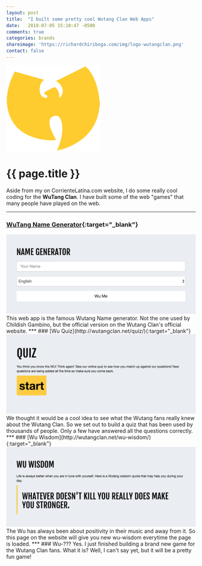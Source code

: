 ```yaml
---
layout: post
title:  "I built some pretty cool Wutang Clan Web Apps"
date:   2018-07-05 15:10:47 -0500
comments: true
categories: brands
shareimage: 'https://richardchiriboga.com/img/logo-wutangclan.png'
contact: false
---
```

<img src="/img/logo-wutangclan.png" class="img-responsive center-block featured-blog-img" />

# {{ page.title }}

Aside from my on CorrienteLatina.com website, I do some really cool coding for the **WuTang Clan**. I have built some of the web "games" that many people have played on the web.

***

### [WuTang Name Generator](http://wutangclan.net/name-generator/){:target="_blank"}
<img src="/img/blog/wu-app-name-generator.jpg" class="img-responsive center-block featured-blog-img" />
This web app is the famous Wutang Name generator. Not the one used by Childish Gambino, but the official version on the Wutang Clan's official website.
***
### [Wu Quiz](http://wutangclan.net/quiz/){:target="_blank"}
<img src="/img/blog/wu-app-quiz.jpg" class="img-responsive center-block featured-blog-img" />
We thought it would be a cool idea to see what the Wutang fans really knew about the Wutang Clan. So we set out to build a quiz that has been used by thousands of people. Only a few have answered all the questions correctly.
***
### [Wu Wisdom](http://wutangclan.net/wu-wisdom/){:target="_blank"}
<img src="/img/blog/wu-app-wisdom.jpg" class="img-responsive center-block featured-blog-img" />
The Wu has always been about positivity in their music and away from it. So this page on the website will give you new wu-wisdom everytime the page is loaded.
***
### Wu-???
Yes. I just finished building a brand new game for the Wutang Clan fans. What it is? Well, I can't say yet, but it will be a pretty fun game!